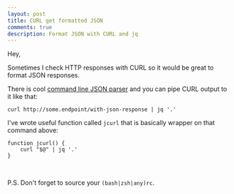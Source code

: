 ```yaml
---
layout: post
title: CURL get formatted JSON
comments: true
description: Format JSON with CURL and jq
---
```


Hey,

Sometimes I check HTTP responses with CURL so it would be great to format JSON responses.

There is cool <a target="_blank" href="https://stedolan.github.io/jq/">command line JSON parser</a> and you can pipe CURL output to it like that:

`curl http://some.endpoint/with-json-response | jq '.'`

I've wrote useful function called `jcurl` that is basically wrapper on that command above:

```
function jcurl() {
    curl "$@" | jq '.'
}
```
<br/>

P.S.
Don't forget to source your `(bash|zsh|any)rc`.
